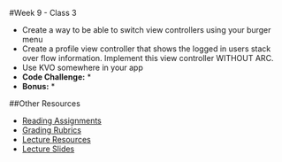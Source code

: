 #Week 9 - Class 3
* Create a way to be able to switch view controllers using your burger menu
* Create a profile view controller that shows the logged in users stack over flow information. Implement this view controller WITHOUT ARC.
* Use KVO somewhere in your app
* **Code Challenge:** 
	* 
* **Bonus:** 
	* 

##Other Resources
* [Reading Assignments](../../Resources/ra-grading-standard/)
* [Grading Rubrics](../../Resources/)
* [Lecture Resources](lecture/)
* [Lecture Slides](https://www.icloud.com/keynote/000P80wi4TokLVnhVdqmMY2LA#Week9-Class3)